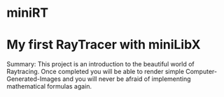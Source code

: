 # miniRT
# My first RayTracer with miniLibX

Summary: This project is an introduction to the beautiful world of Raytracing.
Once completed you will be able to render simple Computer-Generated-Images and you
will never be afraid of implementing mathematical formulas again.
